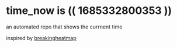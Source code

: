 # time_now is (( 1685332800353 ))

an automated repo that shows the currnent time

inspired by [breakingheatmap](https://github.com/breakingheatmap/breakingheatmap)